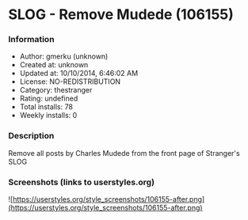 # SLOG - Remove Mudede (106155)

### Information
- Author: gmerku (unknown)
- Created at: unknown
- Updated at: 10/10/2014, 6:46:02 AM
- License: NO-REDISTRIBUTION
- Category: thestranger
- Rating: undefined
- Total installs: 78
- Weekly installs: 0


### Description
Remove all posts by Charles Mudede from the front page of Stranger's SLOG


### Screenshots (links to userstyles.org)
![https://userstyles.org/style_screenshots/106155-after.png](https://userstyles.org/style_screenshots/106155-after.png)


